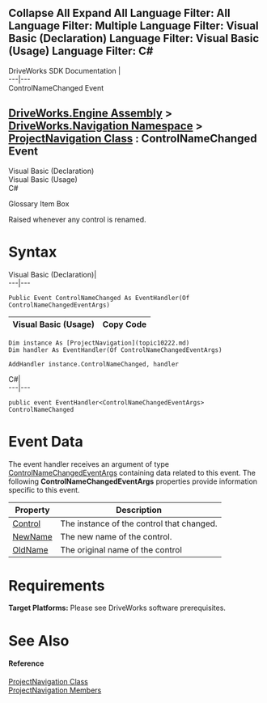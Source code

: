 Collapse All Expand All Language Filter: All  Language Filter: Multiple  Language Filter: Visual Basic (Declaration) Language Filter: Visual Basic (Usage) Language Filter: C#  
---  
DriveWorks SDK Documentation  |   
---|---  
ControlNameChanged Event   
  
[DriveWorks.Engine Assembly](topic2156.md) > [DriveWorks.Navigation Namespace](topic10114.md) > [ProjectNavigation Class](topic10222.md) : ControlNameChanged Event  
---  
  
Visual Basic (Declaration)    
Visual Basic (Usage)    
C# 

Glossary Item Box

Raised whenever any control is renamed. 

# Syntax

Visual Basic (Declaration)|   
---|---  
      
    
    Public Event ControlNameChanged As EventHandler(Of ControlNameChangedEventArgs)  
  
Visual Basic (Usage)| Copy Code  
---|---  
      
    
    Dim instance As [ProjectNavigation](topic10222.md)
    Dim handler As EventHandler(Of ControlNameChangedEventArgs)
     
    AddHandler instance.ControlNameChanged, handler  
  
C#|   
---|---  
      
    
    public event EventHandler<ControlNameChangedEventArgs> ControlNameChanged  
  
# Event Data

The event handler receives an argument of type [ControlNameChangedEventArgs](topic10116.md) containing data related to this event. The following **ControlNameChangedEventArgs** properties provide information specific to this event.

Property| Description  
---|---  
[Control](topic10122.md)| The instance of the control that changed.   
[NewName](topic10123.md)| The new name of the control.   
[OldName](topic10124.md)| The original name of the control   
  
# Requirements

**Target Platforms:** Please see DriveWorks software prerequisites.

# See Also

#### Reference

[ProjectNavigation Class](topic10222.md)   
[ProjectNavigation Members](topic10223.md)



